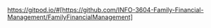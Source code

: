 https://gitpod.io/#[https://github.com/INFO-3604-Family-Financial-Management/FamilyFinancialManagement]
